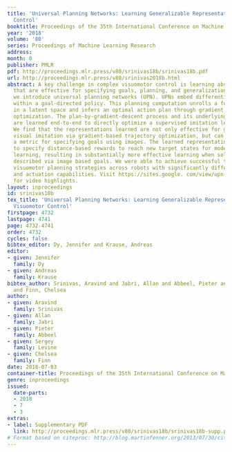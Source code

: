 ```yaml
---
title: 'Universal Planning Networks: Learning Generalizable Representations for Visuomotor
  Control'
booktitle: Proceedings of the 35th International Conference on Machine Learning
year: '2018'
volume: '80'
series: Proceedings of Machine Learning Research
address: 
month: 0
publisher: PMLR
pdf: http://proceedings.mlr.press/v80/srinivas18b/srinivas18b.pdf
url: http://proceedings.mlr.press/v80/srinivas2018b.html
abstract: A key challenge in complex visuomotor control is learning abstract representations
  that are effective for specifying goals, planning, and generalization. To this end,
  we introduce universal planning networks (UPN). UPNs embed differentiable planning
  within a goal-directed policy. This planning computation unrolls a forward model
  in a latent space and infers an optimal action plan through gradient descent trajectory
  optimization. The plan-by-gradient-descent process and its underlying representations
  are learned end-to-end to directly optimize a supervised imitation learning objective.
  We find that the representations learned are not only effective for goal-directed
  visual imitation via gradient-based trajectory optimization, but can also provide
  a metric for specifying goals using images. The learned representations can be leveraged
  to specify distance-based rewards to reach new target states for model-free reinforcement
  learning, resulting in substantially more effective learning when solving new tasks
  described via image based goals. We were able to achieve successful transfer of
  visuomotor planning strategies across robots with significantly different morphologies
  and actuation capabilities. Visit https://sites.google. com/view/upn-public/home
  for video highlights.
layout: inproceedings
id: srinivas18b
tex_title: 'Universal Planning Networks: Learning Generalizable Representations for
  Visuomotor Control'
firstpage: 4732
lastpage: 4741
page: 4732-4741
order: 4732
cycles: false
bibtex_editor: Dy, Jennifer and Krause, Andreas
editor:
- given: Jennifer
  family: Dy
- given: Andreas
  family: Krause
bibtex_author: Srinivas, Aravind and Jabri, Allan and Abbeel, Pieter and Levine, Sergey
  and Finn, Chelsea
author:
- given: Aravind
  family: Srinivas
- given: Allan
  family: Jabri
- given: Pieter
  family: Abbeel
- given: Sergey
  family: Levine
- given: Chelsea
  family: Finn
date: 2018-07-03
container-title: Proceedings of the 35th International Conference on Machine Learning
genre: inproceedings
issued:
  date-parts:
  - 2018
  - 7
  - 3
extras:
- label: Supplementary PDF
  link: http://proceedings.mlr.press/v80/srinivas18b/srinivas18b-supp.pdf
# Format based on citeproc: http://blog.martinfenner.org/2013/07/30/citeproc-yaml-for-bibliographies/
---
```

